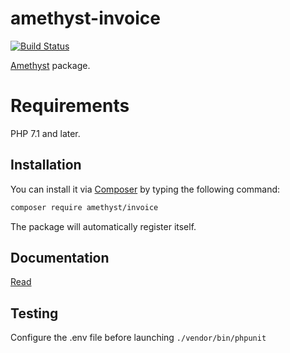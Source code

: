 # amethyst-invoice

[![Build Status](https://travis-ci.org/amethyst-php/invoice.svg?branch=master)](https://travis-ci.org/amethyst-php/invoice)

[Amethyst](https://github.com/amethyst-php/amethyst) package.

# Requirements

PHP 7.1 and later.

## Installation

You can install it via [Composer](https://getcomposer.org/) by typing the following command:

```bash
composer require amethyst/invoice
```

The package will automatically register itself.

## Documentation

[Read](docs/index.md)

## Testing

Configure the .env file before launching `./vendor/bin/phpunit`
